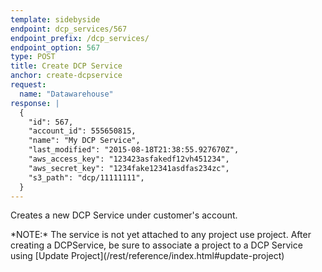 ```yaml
---
template: sidebyside
endpoint: dcp_services/567
endpoint_prefix: /dcp_services/
endpoint_option: 567
type: POST
title: Create DCP Service
anchor: create-dcpservice
request:
  name: "Datawarehouse"
response: |
  {
    "id": 567,
    "account_id": 555650815,
    "name": "My DCP Service",
    "last_modified": "2015-08-18T21:38:55.927670Z",
    "aws_access_key": "123423asfakedf12vh451234",
    "aws_secret_key": "1234fake12341asdfas234zc",
    "s3_path": "dcp/11111111",
  }
---
```


Creates a new DCP Service under customer's account.

<div class="lego-attention lego-attention--warning push--bottom">
*NOTE:* The service is not yet attached to any project use project. After creating a DCPService, be sure to associate a project to a DCP Service using [Update Project](/rest/reference/index.html#update-project)
</div>
